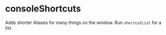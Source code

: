 # consoleShortcuts

Adds shorter Aliases for many things on the window. Run `shortcutList` for a list.